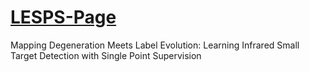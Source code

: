 # [LESPS-Page](https://cvpr2023id6230.github.io/LESPS/)
Mapping Degeneration Meets Label Evolution: Learning Infrared Small Target Detection with Single Point Supervision
